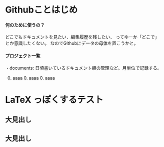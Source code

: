 <chapter>
<h1>Githubことはじめ</h1>

#### 何のために使うの？

どこでもドキュメントを見たい、編集履歴を残したい、
ってゆーか「どこで」とか意識したくない。
なのでGithubにデータの母体を置こうかと。


#### プロジェクト一覧

・documents: 日頃書いているドキュメント類の管理など。月単位で記録する。  


0. aaaa
	0. aaaa
		0. aaaa

</chapter>

<h1>LaTeX っぽくするテスト</h1>
<article>
  <h1>大見出し</h1>
</article>

<section>
<h2>大見出し</h2>

</section>
